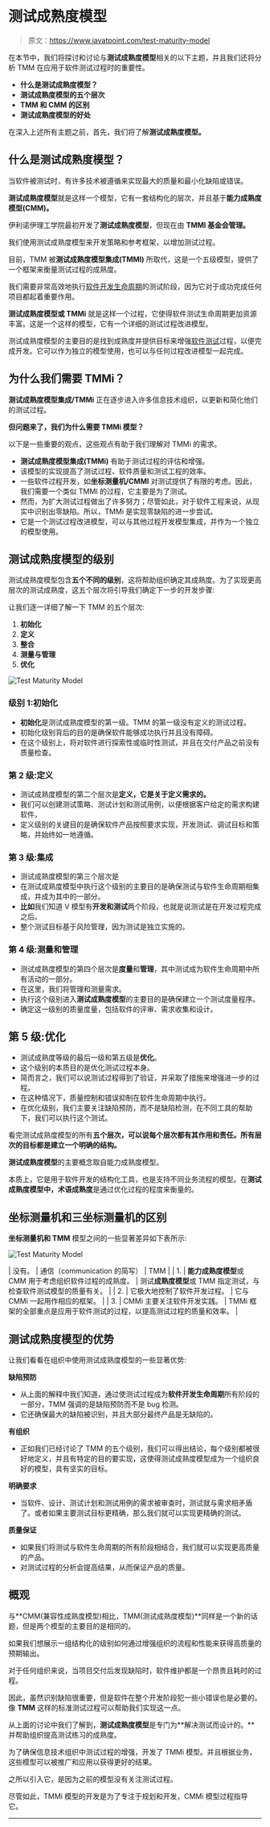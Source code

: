 # 测试成熟度模型

> 原文：<https://www.javatpoint.com/test-maturity-model>

在本节中，我们将探讨和讨论与**测试成熟度模型**相关的以下主题，并且我们还将分析 TMM 在应用于软件测试过程时的重要性。

*   **什么是测试成熟度模型？**
*   **测试成熟度模型的五个层次**
*   **TMM 和 CMM 的区别**
*   **测试成熟度模型的好处**

在深入上述所有主题之前，首先，我们将了解**测试成熟度模型。**

## 什么是测试成熟度模型？

当软件被测试时，有许多技术被遵循来实现最大的质量和最小化缺陷或错误。

**测试成熟度模型**就是这样一个模型，它有一套结构化的层次，并且基于**能力成熟度模型(CMM)。**

伊利诺伊理工学院最初开发了**测试成熟度模型**，但现在由 **TMMI 基金会管理。**

我们使用测试成熟度模型来开发策略和参考框架，以增加测试过程。

目前，TMM 被**测试成熟度模型集成(TMMI)** 所取代，这是一个五级模型，提供了一个框架来衡量测试过程的成熟度。

我们需要非常高效地执行[软件开发生命周期](https://www.javatpoint.com/software-development-life-cycle)的测试阶段，因为它对于成功完成任何项目都起着重要作用。

**测试成熟度模型或 TMMi** 就是这样一个过程，它使得软件测试生命周期更加资源丰富。这是一个这样的模型，它有一个详细的测试过程改进模型。

测试成熟度模型的主要目的是找到成熟度并提供目标来增强[软件测试](https://www.javatpoint.com/software-testing-tutorial)过程，以便完成开发。它可以作为独立的模型使用，也可以与任何过程改进模型一起完成。

## 为什么我们需要 TMMi？

**测试成熟度模型集成/TMMi** 正在逐步进入许多信息技术组织，以更新和简化他们的测试过程。

**但问题来了，我们为什么需要 TMMi 模型？**

以下是一些重要的观点，这些观点有助于我们理解对 TMMi 的需求。

*   **测试成熟度模型集成(TMMi)** 有助于测试过程的评估和增强。
*   该模型的实现提高了测试过程、软件质量和测试工程的效率。
*   一些软件过程开发，如**坐标测量机/CMMI** 对测试提供了有限的考虑。因此，我们需要一个类似 TMMI 的过程，它主要是为了测试。
*   然而，为扩大测试过程做出了许多努力；尽管如此，对于软件工程来说，从现实中识别出零缺陷。所以，TMMi 是实现零缺陷的进一步尝试。
*   它是一个测试过程改进模型，可以与其他过程开发模型集成，并作为一个独立的模型使用。

## 测试成熟度模型的级别

测试成熟度模型包含**五个不同的级别**，这将帮助组织确定其成熟度。为了实现更高层次的测试成熟度，这五个层次将引导我们确定下一步的开发步骤:

让我们逐一详细了解一下 TMM 的五个层次:

1.  **初始化**
2.  **定义**
3.  **整合**
4.  **测量与管理**
5.  **优化**

![Test Maturity Model](img/c99cf4170c3c7244e5c4d4f6249367c8.png)

### 级别 1:初始化

*   **初始化**是测试成熟度模型的第一级。TMM 的第一级没有定义的测试过程。
*   初始化级别背后的目的是确保软件能够成功执行并且没有障碍。
*   在这个级别上，将对软件进行探索性或临时性测试，并且在交付产品之前没有质量检查。

### 第 2 级:定义

*   测试成熟度模型的第二个层次是**定义，它是关于定义需求的。**
*   我们可以创建测试策略、测试计划和测试用例，以便根据客户给定的需求构建软件，
*   定义级别的关键目的是确保软件产品按照要求实现，开发测试、调试目标和策略，并始终如一地遵循。

### 第 3 级:集成

*   测试成熟度模型的第三个层次是
*   在测试成熟度模型中执行这个级别的主要目的是确保测试与软件生命周期相集成，并成为其中的一部分。
*   **比如**我们知道 V 模型有**开发和测试**两个阶段，也就是说测试是在开发过程完成之后。
*   整个测试目标基于风险管理，因为测试是独立实施的。

### 第 4 级:测量和管理

*   测试成熟度模型的第四个层次是**度量**和**管理**，其中测试成为软件生命周期中所有活动的一部分。
*   在这里，我们将管理和测量需求。
*   执行这个级别进入**测试成熟度模型**的主要目的是确保建立一个测试度量程序。
*   确定这一级别的质量度量，包括软件的评审、需求收集和设计。

## 第 5 级:优化

*   测试成熟度等级的最后一级和第五级是**优化**。
*   这个级别的本质目的是优化测试过程本身。
*   简而言之，我们可以说测试过程得到了验证，并采取了措施来增强进一步的过程。
*   在这种情况下，质量控制和错误抑制在软件生命周期中执行。
*   在优化级别，我们主要关注缺陷预防，而不是缺陷检测，在不同工具的帮助下，我们可以执行这个测试。

看完测试成熟度模型的所有**五个层次，可以说每个层次都有其作用和责任。所有层次的目标都是建立一个明确的结构。**

**测试成熟度模型**的主要概念取自能力成熟度模型。

本质上，它是用于软件开发的结构化工具，也是支持不同业务流程的模型。在**测试成熟度模型中，**术语**成熟度**是通过优化过程的程度来衡量的。

## 坐标测量机和三坐标测量机的区别

**坐标测量机和 TMM** 模型之间的一些显著差异如下表所示:

![Test Maturity Model](img/5098c36984df712764f14d01da29fd8d.png)

| 没有。 | 通信（communication 的简写） | TMM |
| 1. | **能力成熟度模型**或 CMM 用于考虑组织软件过程的成熟度。 | 测试**成熟度模型**或 TMM 指定测试，与检查软件测试模型的质量有关。 |
| 2. | 它极大地控制了软件开发过程。 | 它与 CMMi 一起用作相应的框架。 |
| 3. | CMMi 主要关注软件开发实践。 | TMMi 框架的全部重点是应用于软件测试的过程，以提高测试过程的质量和效率。 |

## 测试成熟度模型的优势

让我们看看在组织中使用测试成熟度模型的一些显著优势:

**缺陷预防**

*   从上面的解释中我们知道，通过使测试过程成为**软件开发生命周期**所有阶段的一部分，TMM 强调的是缺陷预防而不是 bug 检测。
*   它还确保最大的缺陷被识别，并且大部分最终产品是无缺陷的。

**有组织**

*   正如我们已经讨论了 TMM 的五个级别，我们可以得出结论，每个级别都被很好地定义，并且有特定的目的要实现，这使得测试成熟度模型成为一个组织良好的模型，具有坚实的目标。

**明确要求**

*   当软件、设计、测试计划和测试用例的需求被审查时，测试就与需求相矛盾了。或者如果主要测试目标更精确，那么我们就可以实现更精确的测试。

**质量保证**

*   如果我们将测试与软件生命周期的所有阶段相结合，我们就可以实现更高质量的产品。
*   对测试过程的分析会提高结果，从而保证产品的质量。

## 概观

与**CMM(兼容性成熟度模型)相比，TMM(测试成熟度模型)**同样是一个新的话题，但是两个模型的主要目的是相同的。

如果我们想展示一组结构化的级别如何通过增强组织的流程和性能来获得高质量的预期输出。

对于任何组织来说，当项目交付后发现缺陷时，软件维护都是一个昂贵且耗时的过程。

因此，虽然识别缺陷很重要，但是软件在整个开发阶段犯一些小错误也是必要的。像 **TMM** 这样的标准测试过程可以帮助我们实现这一点。

从上面的讨论中我们了解到，**测试成熟度模型**是专门为**解决测试而设计的。**并帮助组织提高测试练习的成熟度。

为了确保信息技术组织中测试过程的增强，开发了 TMMi 模型。并且根据业务，这些模型可以被推广和应用以获得更好的结果。

之所以引入它，是因为之前的模型没有关注测试过程。

尽管如此，TMMi 模型的开发是为了专注于规划和开发，CMMi 模型过程指导它。

* * *